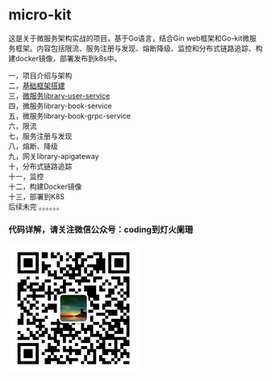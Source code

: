# micro-kit

这是关于微服务架构实战的项目，基于Go语言，结合Gin web框架和Go-kit微服务框架。内容包括限流、服务注册与发现、熔断降级、监控和分布式链路追踪、构建docker镜像，部署发布到k8s中。 

一，项目介绍与架构  
二，[基础框架搭建](https://github.com/Justin02180218/micro-kit/tree/master/micro-kit-base)  
三，[微服务library-user-service](https://github.com/Justin02180218/micro-kit/tree/master/micro-kit-user)  
四，微服务library-book-service  
五，微服务library-book-grpc-service  
六，限流  
七，服务注册与发现  
八，熔断、降级  
九，网关library-apigateway  
十，分布式链路追踪  
十一，监控  
十二，构建Docker镜像  
十三，部署到K8S  
后续未完 。。。。。。  

### 代码详解，请关注微信公众号：coding到灯火阑珊

![Image](https://github.com/Justin02180218/distribute-election-bully/blob/master/qrcode_for_gh_8a5b7b90c100_258.jpg)
